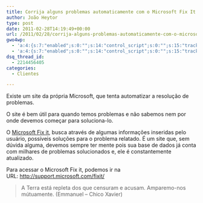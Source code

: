 ```yaml
---
title: Corrija alguns problemas automaticamente com o Microsoft Fix It
author: João Heytor
type: post
date: 2011-02-28T14:19:49+00:00
url: /2011/02/28/corrija-alguns-problemas-automaticamente-com-o-microsoft-fix-it/
gwo4wp:
  - 'a:4:{s:7:"enabled";s:0:"";s:14:"control_script";s:0:"";s:15:"tracking_script";s:0:"";s:17:"conversion_script";s:0:"";}'
  - 'a:4:{s:7:"enabled";s:0:"";s:14:"control_script";s:0:"";s:15:"tracking_script";s:0:"";s:17:"conversion_script";s:0:"";}'
dsq_thread_id:
  - 2214456405
categories:
  - Clientes

---
```

Existe um site da própria Microsoft, que tenta automatizar a resolução de problemas.

O site é bem útil para quando temos problemas e não sabemos nem por onde devemos começar para soluciona-lo.

O <a title="Microsoft Fix It" href="http://support.microsoft.com/fixit/" target="_blank" class="broken_link">Microsoft Fix it</a>, busca através de algumas informações inseridas pelo usuário, possíveis soluções para o problema relatado. É um site que, sem dúvida alguma, devemos sempre ter mente pois sua base de dados já conta com milhares de problemas solucionados e, ele é constantemente atualizado.

Para acessar o Microsoft Fix it, podemos ir na URL: <a title="Microsoft Fix It" href="http://support.microsoft.com/fixit/" target="_blank" class="broken_link">http://support.microsoft.com/fixit/</a>

> A Terra está repleta dos que censuram e acusam. Amparemo-nos mútuamente. (Emmanuel &#8211; Chico Xavier)